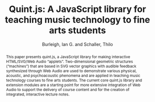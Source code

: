 --- 
title: "Quint.js: A JavaScript library for teaching music technology to fine arts students" 
abstract: "This paper presents quint.js, a JavaScript library for making interactive HTML/SVG/Web Audio “applets”. Two-dimensional geometric structures (“machines”) that are based in SVG vector graphics with audible feedback synthesized through Web Audio are used to demonstrate various physical, acoustic, and psychoacoustic phenomena and are applied in teaching music technology courses to fine arts students. The current core quint.js library and extension modules are a starting point for more extensive integration of Web Audio to support the delivery of course content and for the creation of integrated, interactive lecture notes." 
address: "Paris" 
author: "Burleigh, Ian G. and Schaller, Thilo"
webAuthor: "Ian G. Burleigh, Thilo Schaller" 
booktitle: "Proceedings of the International Web Audio Conference" 
editor: "Goldszmidt, Samuel and Schnell, Norbert and Saiz, Victor and Matuszewski, Benjamin" 
month: "Proceedings of the International Web Audio Conference"
pages: "undefined" 
publisher: "IRCAM" 
series: "WAC '15"
type: "Poster"  
year: "2015" 
id: "2015_EA_20" 
tags: year2015
media: none 
pdflink: /_data/papers/pdf/2015/2015_20.pdf
ISSN: 2663-5844
---